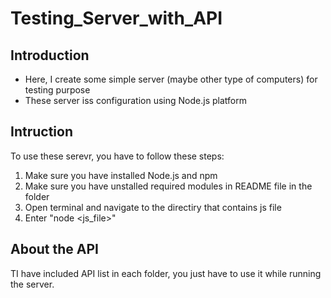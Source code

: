 # Testing_Server_with_API
## Introduction
- Here, I create some simple server (maybe other type of computers) for testing purpose
- These server iss configuration using Node.js platform
## Intruction
To use these serevr, you have to follow these steps:
1. Make sure you have installed Node.js and npm
2. Make sure you have unstalled required modules in README file in the folder
3. Open terminal and navigate to the directiry that contains js file
4. Enter "node <js_file>"
## About the API
TI have included API list in each folder, you just have to use it while running the server.

